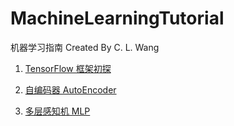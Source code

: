 # MachineLearningTutorial

机器学习指南 Created By C. L. Wang

1. [TensorFlow 框架初探](http://www.jianshu.com/p/73ae26b3ea70)

2. [自编码器 AutoEncoder](http://www.jianshu.com/p/9ccf67ccd44b)

3. [多层感知机 MLP](http://www.jianshu.com/p/ac5c1d83dc71)
